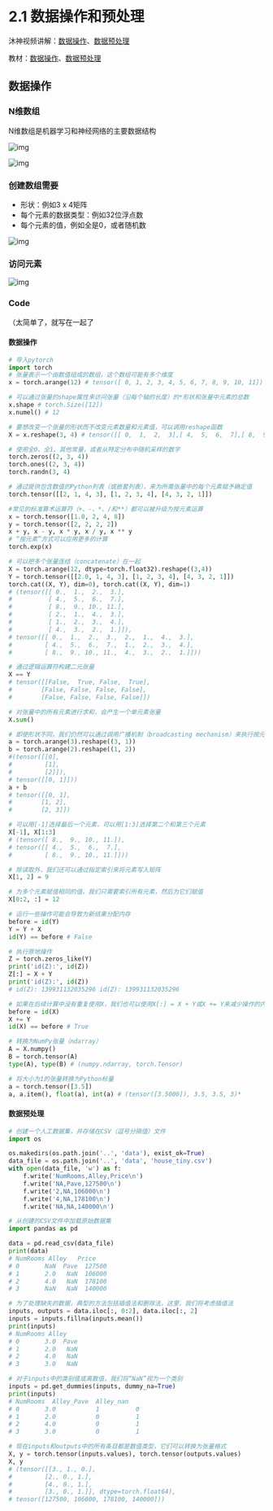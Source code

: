 # 2.1 数据操作和预处理

沐神视频讲解：[数据操作](https://www.bilibili.com/video/BV1CV411Y7i4/)、[数据预处理](https://www.bilibili.com/video/BV1CV411Y7i4?p=3)

教材：[数据操作](https://zh-v2.d2l.ai/chapter_preliminaries/ndarray.html)、[数据预处理](https://zh-v2.d2l.ai/chapter_preliminaries/pandas.html)

## 数据操作

### N维数组

N维数组是机器学习和神经网络的主要数据结构

![img](./src/DataManipulationPreprocessing/img.png)

![img](./src/DataManipulationPreprocessing/img1.png)

### 创建数组需要

- 形状：例如3 x 4矩阵
- 每个元素的数据类型：例如32位浮点数
- 每个元素的值，例如全是0，或者随机数

![img](./src/DataManipulationPreprocessing/img2.png)

### 访问元素

![img](./src/DataManipulationPreprocessing/img3.png)

### Code

（太简单了，就写在一起了

#### 数据操作

```python
# 导入pytorch
import torch
# 张量表示一个由数值组成的数组，这个数组可能有多个维度
x = torch.arange(12) # tensor([ 0, 1, 2, 3, 4, 5, 6, 7, 8, 9, 10, 11])

# 可以通过张量的shape属性来访问张量（沿每个轴的长度）的*形状和张量中元素的总数
x.shape # torch.Size([12])
x.numel() # 12

# 要想改变一个张量的形状而不改变元素数量和元素值，可以调用reshape函数
X = x.reshape(3, 4) # tensor([[ 0,  1,  2,  3],[ 4,  5,  6,  7],[ 8,  9, 10, 11]])

# 使用全0、全1、其他常量，或者从特定分布中随机采样的数字
torch.zeros((2, 3, 4))
torch.ones((2, 3, 4))
torch.randn(3, 4)

# 通过提供包含数值的Python列表（或嵌套列表），来为所需张量中的每个元素赋予确定值
torch.tensor([[2, 1, 4, 3], [1, 2, 3, 4], [4, 3, 2, 1]])

#常见的标准算术运算符（+、-、*、/和**）都可以被升级为按元素运算
x = torch.tensor([1.0, 2, 4, 8])
y = torch.tensor([2, 2, 2, 2])
x + y, x - y, x * y, x / y, x ** y 
# “按元素”方式可以应用更多的计算
torch.exp(x)

# 可以把多个张量连结（concatenate）在一起
X = torch.arange(12, dtype=torch.float32).reshape((3,4))
Y = torch.tensor([[2.0, 1, 4, 3], [1, 2, 3, 4], [4, 3, 2, 1]])
torch.cat((X, Y), dim=0), torch.cat((X, Y), dim=1)
# (tensor([[ 0.,  1.,  2.,  3.],
#          [ 4.,  5.,  6.,  7.],
#          [ 8.,  9., 10., 11.],
#          [ 2.,  1.,  4.,  3.],
#          [ 1.,  2.,  3.,  4.],
#          [ 4.,  3.,  2.,  1.]]),
# tensor([[ 0.,  1.,  2.,  3.,  2.,  1.,  4.,  3.],
#         [ 4.,  5.,  6.,  7.,  1.,  2.,  3.,  4.],
#         [ 8.,  9., 10., 11.,  4.,  3.,  2.,  1.]]))

# 通过逻辑运算符构建二元张量
X == Y
# tensor([[False,  True, False,  True],
#        [False, False, False, False],
#        [False, False, False, False]])

# 对张量中的所有元素进行求和，会产生一个单元素张量
X.sum()

# 即使形状不同，我们仍然可以通过调用广播机制（broadcasting mechanism）来执行按元素操作
a = torch.arange(3).reshape((3, 1))
b = torch.arange(2).reshape((1, 2))
#(tensor([[0],
#         [1],
#         [2]]),
# tensor([[0, 1]]))
a + b
# tensor([[0, 1],
#        [1, 2],
#        [2, 3]])

# 可以用[-1]选择最后一个元素，可以用[1:3]选择第二个和第三个元素
X[-1], X[1:3]
# (tensor([ 8.,  9., 10., 11.]),
# tensor([[ 4.,  5.,  6.,  7.],
#         [ 8.,  9., 10., 11.]]))

# 除读取外，我们还可以通过指定索引来将元素写入矩阵
X[1, 2] = 9

# 为多个元素赋值相同的值，我们只需要索引所有元素，然后为它们赋值
X[0:2, :] = 12

# 运行一些操作可能会导致为新结果分配内存
before = id(Y)
Y = Y + X
id(Y) == before # False

# 执行原地操作
Z = torch.zeros_like(Y)
print('id(Z):', id(Z))
Z[:] = X + Y
print('id(Z):', id(Z))
# id(Z): 139931132035296 id(Z): 139931132035296

# 如果在后续计算中没有重复使用X，我们也可以使用X[:] = X + Y或X += Y来减少操作的内存开销
before = id(X)
X += Y
id(X) == before # True

# 转换为NumPy张量（ndarray）
A = X.numpy()
B = torch.tensor(A)
type(A), type(B) # (numpy.ndarray, torch.Tensor)

# 将大小为1的张量转换为Python标量
a = torch.tensor([3.5])
a, a.item(), float(a), int(a) # (tensor([3.5000]), 3.5, 3.5, 3)*

```

#### 数据预处理

```python
# 创建一个人工数据集，并存储在CSV（逗号分隔值）文件
import os

os.makedirs(os.path.join('..', 'data'), exist_ok=True)
data_file = os.path.join('..', 'data', 'house_tiny.csv')
with open(data_file, 'w') as f:
    f.write('NumRooms,Alley,Price\n')
    f.write('NA,Pave,127500\n')
    f.write('2,NA,106000\n')
    f.write('4,NA,178100\n')
    f.write('NA,NA,140000\n')

# 从创建的CSV文件中加载原始数据集
import pandas as pd

data = pd.read_csv(data_file)
print(data)
# NumRooms Alley   Price
# 0       NaN  Pave  127500
# 1       2.0   NaN  106000
# 2       4.0   NaN  178100
# 3       NaN   NaN  140000

# 为了处理缺失的数据，典型的方法包括插值法和删除法，这里，我们将考虑插值法
inputs, outputs = data.iloc[:, 0:2], data.iloc[:, 2]
inputs = inputs.fillna(inputs.mean())
print(inputs)
# NumRooms Alley
# 0       3.0  Pave
# 1       2.0   NaN
# 2       4.0   NaN
# 3       3.0   NaN

# 对于inputs中的类别值或离散值，我们将“NaN”视为一个类别
inputs = pd.get_dummies(inputs, dummy_na=True)
print(inputs)
# NumRooms  Alley_Pave  Alley_nan
# 0       3.0           1          0
# 1       2.0           0          1
# 2       4.0           0          1
# 3       3.0           0          1

# 现在inputs和outputs中的所有条目都是数值类型，它们可以转换为张量格式
X, y = torch.tensor(inputs.values), torch.tensor(outputs.values)
X, y
# (tensor([[3., 1., 0.],
#         [2., 0., 1.],
#         [4., 0., 1.],
#         [3., 0., 1.]], dtype=torch.float64),
# tensor([127500, 106000, 178100, 140000]))
```